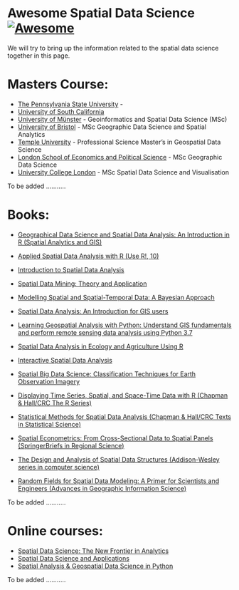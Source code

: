 # Awesome Spatial Data Science [![Awesome](https://awesome.re/badge.svg)](https://awesome.re)
We will try to bring up the information related to the spatial data science together in this page.

# Masters Course:
* [The Pennsylvania State University](https://www.worldcampus.psu.edu/degrees-and-certificates/penn-state-online-spatial-data-science-masters-degree/overview) -
* [University of South California](https://spatial.usc.edu/m-s-in-spatial-data-science/)
* [University of Münster](https://www2.daad.de/deutschland/studienangebote/international-programmes/en/detail/3877/) - Geoinformatics and Spatial Data Science (MSc)
* [University of Bristol](https://www.bristol.ac.uk/study/postgraduate/2022/sci/msc-geographic-data-science-and-spatial-analytics/) - MSc Geographic Data Science and Spatial Analytics
* [Temple University](https://www.temple.edu/academics/degree-programs/geospatial-data-science-psm-la-gsds-psm) - Professional Science Master’s in Geospatial Data Science  
* [London School of Economics and Political Science](https://www.lse.ac.uk/study-at-lse/Graduate/degree-programmes-2022/MSc-Geographic-Data-Science) - MSc Geographic Data Science
* [University College London](https://www.ucl.ac.uk/bartlett/casa/study/msc-spatial-data-science-and-visualisation) - MSc Spatial Data Science and Visualisation

To be added ...........

# Books:
* [Geographical Data Science and Spatial Data Analysis: An Introduction in R (Spatial Analytics and GIS)](https://www.amazon.com/Geographical-Data-Science-Spatial-Analysis/dp/1526449366/ref=sr_1_1?crid=20J8MVY6S2DV4&keywords=spatial+data+science&qid=1659961531&s=books&sprefix=spatial+data%2Cstripbooks%2C313&sr=1-1)
* [Applied Spatial Data Analysis with R (Use R!, 10)](https://www.amazon.com/Applied-Spatial-Data-Analysis-Use/dp/1461476178/ref=sr_1_3?crid=20J8MVY6S2DV4&keywords=spatial+data+science&qid=1659961531&s=books&sprefix=spatial+data%2Cstripbooks%2C313&sr=1-3)
* [Introduction to Spatial Data Analysis](https://www.amazon.com/Introduction-Spatial-Analysis-Martin-Wegmann/dp/1784272132/ref=sr_1_4?crid=20J8MVY6S2DV4&keywords=spatial+data+science&qid=1659961531&s=books&sprefix=spatial+data%2Cstripbooks%2C313&sr=1-4)
* [Spatial Data Mining: Theory and Application](https://www.amazon.com/Spatial-Data-Mining-Theory-Application-ebook/dp/B01DD9ANQ0/ref=sr_1_5?crid=20J8MVY6S2DV4&keywords=spatial+data+science&qid=1659961531&s=books&sprefix=spatial+data%2Cstripbooks%2C313&sr=1-5)
* [Modelling Spatial and Spatial-Temporal Data: A Bayesian Approach](https://www.amazon.com/Modelling-Spatial-Spatial-Temporal-Data-Statistics-ebook/dp/B0849KF6S5/ref=sr_1_7?crid=20J8MVY6S2DV4&keywords=spatial+data+science&qid=1659961531&s=books&sprefix=spatial+data%2Cstripbooks%2C313&sr=1-7)
* [Spatial Data Analysis: An Introduction for GIS users](https://www.amazon.com/Spatial-Data-Analysis-Introduction-users/dp/0199554323/ref=sr_1_8?crid=20J8MVY6S2DV4&keywords=spatial+data+science&qid=1659962012&s=books&sprefix=spatial+data%2Cstripbooks%2C313&sr=1-8)

* [Learning Geospatial Analysis with Python: Understand GIS fundamentals and perform remote sensing data analysis using Python 3.7](https://www.amazon.com/gp/slredirect/picassoRedirect.html/ref=pa_sp_mtf_stripbooks_sr_pg1_1?ie=UTF8&adId=A099858636KU8S1DGGCV6&url=%2FLearning-Geospatial-Analysis-Python-fundamentals%2Fdp%2F1789959276%2Fref%3Dsr_1_10_sspa%3Fcrid%3D20J8MVY6S2DV4%26keywords%3Dspatial%2Bdata%2Bscience%26qid%3D1659962012%26s%3Dbooks%26sprefix%3Dspatial%2Bdata%252Cstripbooks%252C313%26sr%3D1-10-spons%26psc%3D1&qualifier=1659962012&id=1659761724906633&widgetName=sp_mtf)
* [Spatial Data Analysis in Ecology and Agriculture Using R](https://www.amazon.com/Spatial-Analysis-Ecology-Agriculture-Second/dp/0815392753/ref=sr_1_11?crid=20J8MVY6S2DV4&keywords=spatial+data+science&qid=1659962012&s=books&sprefix=spatial+data%2Cstripbooks%2C313&sr=1-11)
* [Interactive Spatial Data Analysis](https://www.amazon.com/Interactive-Spatial-Analysis-Trevor-Bailey/dp/0582244935/ref=sr_1_12?crid=20J8MVY6S2DV4&keywords=spatial+data+science&qid=1659962012&s=books&sprefix=spatial+data%2Cstripbooks%2C313&sr=1-12)
* [Spatial Big Data Science: Classification Techniques for Earth Observation Imagery](https://www.amazon.com/Spatial-Big-Data-Science-Classification-ebook/dp/B073Y1FHGX/ref=sr_1_13?crid=20J8MVY6S2DV4&keywords=spatial+data+science&qid=1659962012&s=books&sprefix=spatial+data%2Cstripbooks%2C313&sr=1-13)
* [Displaying Time Series, Spatial, and Space-Time Data with R (Chapman & Hall/CRC The R Series)](https://www.amazon.com/Displaying-Time-Spatial-Space-Time-Chapman-ebook/dp/B00L2EBFE8/ref=sr_1_14?crid=20J8MVY6S2DV4&keywords=spatial+data+science&qid=1659962012&s=books&sprefix=spatial+data%2Cstripbooks%2C313&sr=1-14)
* [Statistical Methods for Spatial Data Analysis (Chapman & Hall/CRC Texts in Statistical Science)](https://www.amazon.com/Statistical-Methods-Spatial-Analysis-Chapman-ebook/dp/B00SC8C7DU/ref=sr_1_15?crid=20J8MVY6S2DV4&keywords=spatial+data+science&qid=1659962012&s=books&sprefix=spatial+data%2Cstripbooks%2C313&sr=1-15)
* [Spatial Econometrics: From Cross-Sectional Data to Spatial Panels (SpringerBriefs in Regional Science)](https://www.amazon.com/Spatial-Econometrics-Cross-Sectional-SpringerBriefs-Regional-ebook/dp/B00FIX0XCE/ref=sr_1_17?crid=20J8MVY6S2DV4&keywords=spatial+data+science&qid=1659962012&s=books&sprefix=spatial+data%2Cstripbooks%2C313&sr=1-17)
* [The Design and Analysis of Spatial Data Structures (Addison-Wesley series in computer science)](https://www.amazon.com/Analysis-Spatial-Structures-Addison-Wesley-computer/dp/0201502550/ref=sr_1_16?crid=20J8MVY6S2DV4&keywords=spatial+data+science&qid=1659962012&s=books&sprefix=spatial+data%2Cstripbooks%2C313&sr=1-16)
* [Random Fields for Spatial Data Modeling: A Primer for Scientists and Engineers (Advances in Geographic Information Science)](https://www.amazon.com/Random-Fields-Spatial-Data-Modeling-ebook/dp/B084WPT48W/ref=sr_1_18?crid=20J8MVY6S2DV4&keywords=spatial+data+science&qid=1659962012&s=books&sprefix=spatial+data%2Cstripbooks%2C313&sr=1-18)

To be added ...........


# Online courses:
* [Spatial Data Science: The New Frontier in Analytics](https://www.esri.com/training/catalog/5d76dcf7e9ccda09bef61294/spatial-data-science%3A-the-new-frontier-in-analytics/)
* [Spatial Data Science and Applications](https://www.coursera.org/learn/spatial-data-science)
* [Spatial Analysis & Geospatial Data Science in Python](https://www.udemy.com/course/spatial-data-science-in-python/)

To be added ...........
